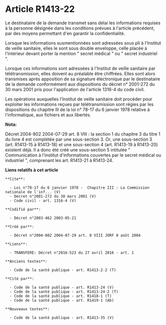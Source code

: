 # Article R1413-22

Le destinataire de la demande transmet sans délai les informations requises à la personne désignée dans les conditions
prévues à l'article précédent, par des moyens permettant d'en garantir la confidentialité. 

Lorsque les informations susmentionnées sont adressées sous pli à l'Institut de veille sanitaire, elles le sont sous double
enveloppe, celle placée à l'intérieur devant porter la mention " secret médical " ou " secret industriel ". 

Lorsque ces informations sont adressées à l'Institut de veille sanitaire par télétransmission, elles doivent au préalable
être chiffrées. Elles sont alors transmises après apposition de sa signature électronique par le destinataire de la demande
conformément aux dispositions du décret n° 2001-272 du 30 mars 2001 pris pour l'application de l'article 1316-4 du code
civil. 

Les opérations auxquelles l'Institut de veille sanitaire doit procéder pour exploiter les informations reçues par
télétransmission sont régies par les dispositions du chapitre III de la loi n° 78-17 du 6 janvier 1978 relative à
l'informatique, aux fichiers et aux libertés.

**Nota:**

Décret 2004-802 2004-07-29 art. 8 VIII : la section 1 du chapitre 3 du titre 1 du livre 4 est complétée par une sous-section
3. Or, une sous-section 3 (art. R1413-15 à R1413-18) et une sous-section 4 (art. R1413-19 à R1413-20) existent déjà. Il a
donc été créé une sous-section 5 intitulée " Communication à l'institut d'informations couvertes par le secret médical ou
industriel ", comprenant les art. R1413-21 à R1413-24.

**Liens relatifs à cet article**

	**Cite**:

	  - Loi n°78-17 du 6 janvier 1978 -  Chapitre III : La Commission nationale de l'inf... (V)
	  - Décret n°2001-272 du 30 mars 2001 (V)
	  - Code civil - art. 1316-4 (V)

	**Codifié par**:

	  - Décret n°2003-462 2003-05-21

	**Créé par**:

	  - Décret n°2004-802 2004-07-29 art. 8 VIII JORF 8 août 2004

	**Liens**:

	  - TRANSFERE: Décret n°2016-523 du 27 avril 2016 - art. 1

	**Anciens textes**:

	  - Code de la santé publique - art. R1413-2-2 (T)

	**Cité par**:

	  - Code de la santé publique - art. R1413-24 (V)
	  - Code de la santé publique - art. R1413-24-2 (T)
	  - Code de la santé publique - art. R1418-1 (T)
	  - Code de la santé publique - art. R1419-1 (Ab)

	**Nouveaux textes**:

	  - Code de la santé publique - art. R1413-35 (V)
